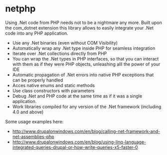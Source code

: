 # netphp

Using .Net code from PHP needs not to be a nightmare any more. Built upon the com_dotnet extension
this library allows to easily integrate your .Net code into any PHP application.

* Use any .Net binaries (even without COM Visibility)
* Automatically wrap any .Net type inside PHP for seamless integration
* Iterate over .Net collections directly from PHP
* You can wrap the .Net types in PHP interfaces, so that you can interact with them as if they were PHP objects, unleashing alll the power of your IDE
* Automatic propagation of .Net errors into native PHP exceptions that can be properly handled
* Acces native enums and static methods
* Use class constructors with parameters
* Debug .Net and PHP code at the same time as if it was a single application.
* Work libraries compiled for any version of the .Net framework (including 4.0 and above)

Some usage examples here:

* http://www.drupalonwindows.com/en/blog/calling-net-framework-and-net-assemblies-php
* http://www.drupalonwindows.com/en/blog/using-linq-language-integrated-queries-drupal-or-how-write-queries-x5-faster-0